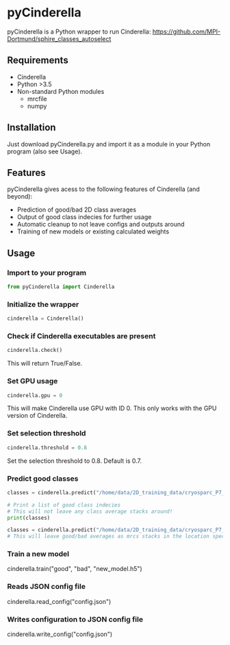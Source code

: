 # pyCinderella
pyCinderella is a Python wrapper to run Cinderella: https://github.com/MPI-Dortmund/sphire_classes_autoselect
## Requirements
- Cinderella
- Python >3.5
- Non-standard Python modules
   - mrcfile
   - numpy 

## Installation
Just download pyCinderella.py and import it as a module in your Python program (also see Usage).

## Features
pyCinderella gives acess to the following features of Cinderella (and beyond):
- Prediction of good/bad 2D class averages
- Output of good class indecies for further usage
- Automatic cleanup to not leave configs and outputs around
- Training of new models or existing calculated weights

## Usage
### Import to your program
```Python
from pyCinderella import Cinderella
```



### Initialize the wrapper
```Python
cinderella = Cinderella()
```

### Check if Cinderella executables are present
```Python
cinderella.check()
```
This will return True/False.

### Set GPU usage
```Python
cinderella.gpu = 0
```
This will make Cinderella use GPU with ID 0. This only works with the GPU version of Cinderella.
### Set selection threshold
```Python
cinderella.threshold = 0.8
```
Set the selection threshold to 0.8. Default is 0.7.
### Predict good classes
```Python
classes = cinderella.predict("/home/data/2D_training_data/cryosparc_P7_J37_020_class_averages.mrc", "model.h5")

# Print a list of good class indecies
# This will not leave any class average stacks around!
print(classes)

classes = cinderella.predict("/home/data/2D_training_data/cryosparc_P7_J37_020_class_averages.mrc", "model.h5", output="sorted_classes")
# This will leave good/bad averages as mrcs stacks in the location specified by output
```
### Train a new model
cinderella.train("good", "bad", "new_model.h5")

### Reads JSON config file
cinderella.read_config("config.json")

### Writes configuration to JSON config file
cinderella.write_config("config.json")





```
